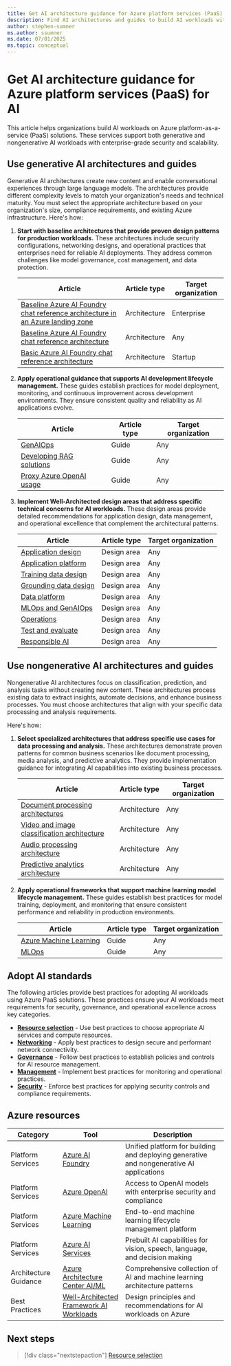 ```yaml
---
title: Get AI architecture guidance for Azure platform services (PaaS) for AI
description: Find AI architectures and guides to build AI workloads with Azure AI platform services like Azure AI Foundry, Azure OpenAI, Azure Machine Learning, and Azure AI Services.
author: stephen-sumner
ms.author: ssumner
ms.date: 07/01/2025
ms.topic: conceptual
---
```


# Get AI architecture guidance for Azure platform services (PaaS) for AI

This article helps organizations build AI workloads on Azure platform-as-a-service (PaaS) solutions. These services support both generative and nongenerative AI workloads with enterprise-grade security and scalability.

## Use generative AI architectures and guides

Generative AI architectures create new content and enable conversational experiences through large language models. The architectures provide different complexity levels to match your organization's needs and technical maturity. You must select the appropriate architecture based on your organization's size, compliance requirements, and existing Azure infrastructure. Here's how:

1. **Start with baseline architectures that provide proven design patterns for production workloads.** These architectures include security configurations, networking designs, and operational practices that enterprises need for reliable AI deployments. They address common challenges like model governance, cost management, and data protection.

   | Article | Article type | Target organization |
   |---------|--------------|---------------------|
   | [Baseline Azure AI Foundry chat reference architecture in an Azure landing zone](/azure/architecture/ai-ml/architecture/baseline-azure-ai-foundry-landing-zone) | Architecture | Enterprise |
   | [Baseline Azure AI Foundry chat reference architecture](/azure/architecture/ai-ml/architecture/baseline-azure-ai-foundry-chat) | Architecture | Any |
   | [Basic Azure AI Foundry chat reference architecture](/azure/architecture/ai-ml/architecture/basic-azure-ai-foundry-chat) | Architecture | Startup |

2. **Apply operational guidance that supports AI development lifecycle management.** These guides establish practices for model deployment, monitoring, and continuous improvement across development environments. They ensure consistent quality and reliability as AI applications evolve.

   | Article | Article type | Target organization |
   |---------|--------------|---------------------|
   | [GenAIOps](/azure/architecture/ai-ml/guide/genaiops-for-mlops) | Guide | Any |
   | [Developing RAG solutions](/azure/architecture/ai-ml/guide/rag/rag-solution-design-and-evaluation-guide) | Guide | Any |
   | [Proxy Azure OpenAI usage](/azure/architecture/ai-ml/guide/azure-openai-gateway-guide) | Guide | Any |

3. **Implement Well-Architected design areas that address specific technical concerns for AI workloads.** These design areas provide detailed recommendations for application design, data management, and operational excellence that complement the architectural patterns.

   | Article | Article type | Target organization |
   |---------|--------------|---------------------|
   | [Application design](/azure/well-architected/ai/application-design) | Design area | Any |
   | [Application platform](/azure/well-architected/ai/application-platform) | Design area | Any |
   | [Training data design](/azure/well-architected/ai/training-data-design) | Design area | Any |
   | [Grounding data design](/azure/well-architected/ai/grounding-data-design) | Design area | Any |
   | [Data platform](/azure/well-architected/ai/data-platform) | Design area | Any |
   | [MLOps and GenAIOps](/azure/well-architected/ai/mlops-genaiops) | Design area | Any |
   | [Operations](/azure/well-architected/ai/operations) | Design area | Any |
   | [Test and evaluate](/azure/well-architected/ai/test) | Design area | Any |
   | [Responsible AI](/azure/well-architected/ai/responsible-ai) | Design area | Any |

## Use nongenerative AI architectures and guides

Nongenerative AI architectures focus on classification, prediction, and analysis tasks without creating new content. These architectures process existing data to extract insights, automate decisions, and enhance business processes. You must choose architectures that align with your specific data processing and analysis requirements.

Here's how:

1. **Select specialized architectures that address specific use cases for data processing and analysis.** These architectures demonstrate proven patterns for common business scenarios like document processing, media analysis, and predictive analytics. They provide implementation guidance for integrating AI capabilities into existing business processes.

   | Article | Article type | Target organization |
   |---------|--------------|---------------------|
   | [Document processing architectures](/azure/architecture/ai-ml/architecture/automate-document-classification-durable-functions) | Architecture | Any |
   | [Video and image classification architecture](/azure/architecture/ai-ml/architecture/analyze-video-computer-vision-machine-learning) | Architecture | Any |
   | [Audio processing architecture](/azure/architecture/ai-ml/openai/architecture/call-center-openai-analytics) | Architecture | Any |
   | [Predictive analytics architecture](/azure/architecture/ai-ml/idea/personalized-offers) | Architecture | Any |

2. **Apply operational frameworks that support machine learning model lifecycle management.** These guides establish best practices for model training, deployment, and monitoring that ensure consistent performance and reliability in production environments.

   | Article | Article type | Target organization |
   |---------|--------------|---------------------|
   | [Azure Machine Learning](/azure/architecture/ai-ml/#azure-machine-learning) | Guide | Any |
   | [MLOps](/azure/architecture/ai-ml/guide/machine-learning-operations-v2) | Guide | Any |

## Adopt AI standards

The following articles provide best practices for adopting AI workloads using Azure PaaS solutions. These practices ensure your AI workloads meet requirements for security, governance, and operational excellence across key categories.

- **[Resource selection](./resource-selection.md)** - Use best practices to choose appropriate AI services and compute resources.
- **[Networking](./networking.md)** - Apply best practices to design secure and performant network connectivity.
- **[Governance](./governance.md)** - Follow best practices to establish policies and controls for AI resource management.
- **[Management](./management.md)** - Implement best practices for monitoring and operational practices.
- **[Security](./security.md)** - Enforce best practices for applying security controls and compliance requirements.

## Azure resources

| Category | Tool | Description |
|----------|------|-------------|
| Platform Services | [Azure AI Foundry](/azure/ai-foundry/what-is-azure-ai-foundry) | Unified platform for building and deploying generative and nongenerative AI applications |
| Platform Services | [Azure OpenAI](/azure/ai-services/openai/) | Access to OpenAI models with enterprise security and compliance |
| Platform Services | [Azure Machine Learning](/azure/machine-learning/overview-what-is-azure-machine-learning) | End-to-end machine learning lifecycle management platform |
| Platform Services | [Azure AI Services](/azure/ai-services/what-are-ai-services) | Prebuilt AI capabilities for vision, speech, language, and decision making |
| Architecture Guidance | [Azure Architecture Center AI/ML](/azure/architecture/ai-ml/) | Comprehensive collection of AI and machine learning architecture patterns |
| Best Practices | [Well-Architected Framework AI Workloads](/azure/well-architected/ai/get-started) | Design principles and recommendations for AI workloads on Azure |

## Next steps

> [!div class="nextstepaction"]
> [Resource selection](./resource-selection.md)